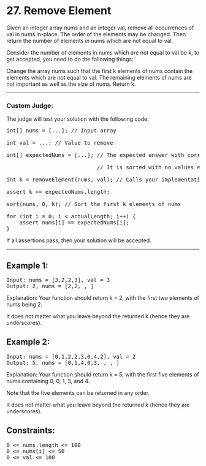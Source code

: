 # 27. Remove Element

Given an integer array nums and an integer val, remove all occurrences of val in nums in-place. The order of the elements may be changed. Then return the number of elements in nums which are not equal to val.

Consider the number of elements in nums which are not equal to val be k, to get accepted, you need to do the following things:

Change the array nums such that the first k elements of nums contain the elements which are not equal to val. The remaining elements of nums are not important as well as the size of nums.
Return k.

---
### Custom Judge:

The judge will test your solution with the following code:
<pre>
int[] nums = [...]; // Input array

int val = ...; // Value to remove

int[] expectedNums = [...]; // The expected answer with correct length.

                            // It is sorted with no values equaling val.

int k = removeElement(nums, val); // Calls your implementation

assert k == expectedNums.length;

sort(nums, 0, k); // Sort the first k elements of nums

for (int i = 0; i < actualLength; i++) {
    assert nums[i] == expectedNums[i];
}
</pre>
If all assertions pass, then your solution will be accepted.

---
## Example 1:
<pre>
Input: nums = [3,2,2,3], val = 3
Output: 2, nums = [2,2,_,_]
</pre>
Explanation: Your function should return k = 2, with the first two elements of nums being 2.

It does not matter what you leave beyond the returned k (hence they are underscores).

## Example 2:
<pre>
Input: nums = [0,1,2,2,3,0,4,2], val = 2
Output: 5, nums = [0,1,4,0,3,_,_,_]
</pre>
Explanation: Your function should return k = 5, with the first five elements of nums containing 0, 0, 1, 3, and 4.

Note that the five elements can be returned in any order.

It does not matter what you leave beyond the returned k (hence they are underscores).
 

## Constraints:
<pre>
0 <= nums.length <= 100
0 <= nums[i] <= 50
0 <= val <= 100
</pre>